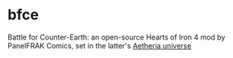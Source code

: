 # bfce
Battle for Counter-Earth: an open-source Hearts of Iron 4 mod by PanelFRAK Comics, set in the latter's [Aetheria universe](https://panelfrak.miraheze.org)
